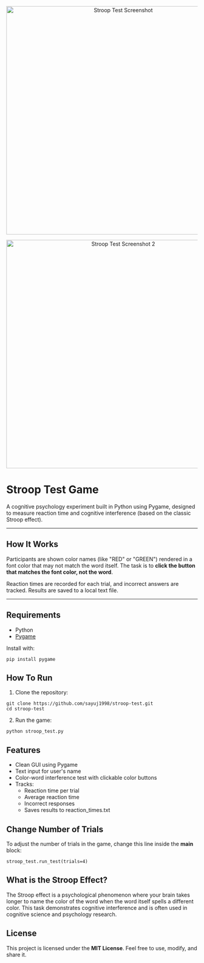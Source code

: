 <p align="center">
  <img src="https://github.com/user-attachments/assets/c46fb7d1-80e3-4f68-a6ac-84ab6194f346" alt="Stroop Test Screenshot" width="600">
</p>


<p align="center">
  <img src="https://github.com/user-attachments/assets/aab865ab-e982-494a-b7de-b54b3486c5d5" alt="Stroop Test Screenshot 2" width="600">
</p>



# Stroop Test Game

A cognitive psychology experiment built in Python using Pygame, designed to measure reaction time and cognitive interference (based on the classic Stroop effect).

---

## How It Works

Participants are shown color names (like "RED" or "GREEN") rendered in a font color that may not match the word itself. The task is to **click the button that matches the **font color**, not the word**.

Reaction times are recorded for each trial, and incorrect answers are tracked. Results are saved to a local text file.

---

## Requirements

- Python
- [Pygame](https://www.pygame.org/)

Install with:

```
pip install pygame
```

## How To Run

1. Clone the repository:
```
git clone https://github.com/sayuj1998/stroop-test.git
cd stroop-test
```

2. Run the game:
```
python stroop_test.py
```

## Features
- Clean GUI using Pygame
- Text input for user's name
- Color-word interference test with clickable color buttons
- Tracks:
  - Reaction time per trial
  - Average reaction time
  - Incorrect responses
  - Saves results to reaction_times.txt

## Change Number of Trials
To adjust the number of trials in the game, change this line inside the **main** block:
```
stroop_test.run_test(trials=4)
```

## What is the Stroop Effect?
The Stroop effect is a psychological phenomenon where your brain takes longer to name the color of the word when the word itself spells a different color. This task demonstrates cognitive interference and is often used in cognitive science and psychology research.

## License
This project is licensed under the **MIT License**.
Feel free to use, modify, and share it.
